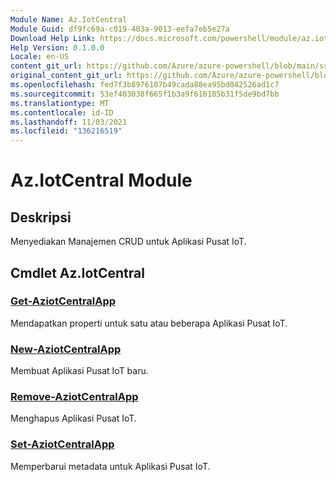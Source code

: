 ```yaml
---
Module Name: Az.IotCentral
Module Guid: df9fc69a-c019-403a-9013-eefa7eb5e27a
Download Help Link: https://docs.microsoft.com/powershell/module/az.iotcentral
Help Version: 0.1.0.0
Locale: en-US
content_git_url: https://github.com/Azure/azure-powershell/blob/main/src/IotCentral/IotCentral/help/Az.IotCentral.md
original_content_git_url: https://github.com/Azure/azure-powershell/blob/main/src/IotCentral/IotCentral/help/Az.IotCentral.md
ms.openlocfilehash: fed7f3b8976107b49cada88ea95bd042526ad1c7
ms.sourcegitcommit: 53ef403038f665f1b3a9f616185b31f5de9bd7bb
ms.translationtype: MT
ms.contentlocale: id-ID
ms.lasthandoff: 11/03/2021
ms.locfileid: "136216519"
---
```

# Az.IotCentral Module
## Deskripsi
Menyediakan Manajemen CRUD untuk Aplikasi Pusat IoT.

## Cmdlet Az.IotCentral
### [Get-AziotCentralApp](Get-AzIotCentralApp.md)
Mendapatkan properti untuk satu atau beberapa Aplikasi Pusat IoT.

### [New-AziotCentralApp](New-AzIotCentralApp.md)
Membuat Aplikasi Pusat IoT baru.

### [Remove-AziotCentralApp](Remove-AzIotCentralApp.md)
Menghapus Aplikasi Pusat IoT.

### [Set-AziotCentralApp](Set-AzIotCentralApp.md)
Memperbarui metadata untuk Aplikasi Pusat IoT.

